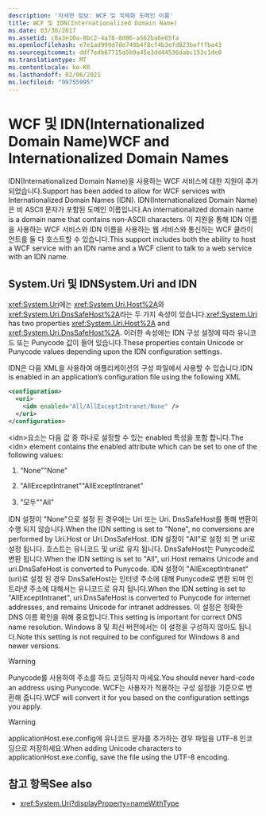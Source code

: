 ```yaml
---
description: '자세한 정보: WCF 및 국제화 도메인 이름'
title: WCF 및 IDN(Internationalized Domain Name)
ms.date: 03/30/2017
ms.assetid: c8a3e10a-8bc2-4a78-8d86-a562ba6e65fa
ms.openlocfilehash: e7e1ad999d7de749b4f8cf4b3efd823befffba43
ms.sourcegitcommit: ddf7edb67715a5b9a45e3dd44536dabc153c1de0
ms.translationtype: MT
ms.contentlocale: ko-KR
ms.lasthandoff: 02/06/2021
ms.locfileid: "99755995"
---
```

# <a name="wcf-and-internationalized-domain-names"></a><span data-ttu-id="d9b14-103">WCF 및 IDN(Internationalized Domain Name)</span><span class="sxs-lookup"><span data-stu-id="d9b14-103">WCF and Internationalized Domain Names</span></span>

<span data-ttu-id="d9b14-104">IDN(Internationalized Domain Name)을 사용하는 WCF 서비스에 대한 지원이 추가되었습니다.</span><span class="sxs-lookup"><span data-stu-id="d9b14-104">Support has been added to allow for WCF services with Internationalized Domain Names (IDN).</span></span> <span data-ttu-id="d9b14-105">IDN(Internationalized Domain Name)은 비 ASCII 문자가 포함된 도메인 이름입니다.</span><span class="sxs-lookup"><span data-stu-id="d9b14-105">An internationalized domain name is a domain name that contains non-ASCII characters.</span></span> <span data-ttu-id="d9b14-106">이 지원을 통해 IDN 이름을 사용하는 WCF 서비스와 IDN 이름을 사용하는 웹 서비스와 통신하는 WCF 클라이언트를 둘 다 호스트할 수 있습니다.</span><span class="sxs-lookup"><span data-stu-id="d9b14-106">This support includes both the ability to host a WCF service with an IDN name and a WCF client to talk to a web service with an IDN name.</span></span>  
  
## <a name="systemuri-and-idn"></a><span data-ttu-id="d9b14-107">System.Uri 및 IDN</span><span class="sxs-lookup"><span data-stu-id="d9b14-107">System.Uri and IDN</span></span>  

 <span data-ttu-id="d9b14-108"><xref:System.Uri>에는 <xref:System.Uri.Host%2A>와 <xref:System.Uri.DnsSafeHost%2A>라는 두 가지 속성이 있습니다.</span><span class="sxs-lookup"><span data-stu-id="d9b14-108"><xref:System.Uri> has two properties <xref:System.Uri.Host%2A> and <xref:System.Uri.DnsSafeHost%2A>.</span></span> <span data-ttu-id="d9b14-109">이러한 속성에는 IDN 구성 설정에 따라 유니코드 또는 Punycode 값이 들어 있습니다.</span><span class="sxs-lookup"><span data-stu-id="d9b14-109">These properties contain Unicode or Punycode values depending upon the IDN configuration settings.</span></span>  
  
 <span data-ttu-id="d9b14-110">IDN은 다음 XML을 사용하여 애플리케이션의 구성 파일에서 사용할 수 있습니다.</span><span class="sxs-lookup"><span data-stu-id="d9b14-110">IDN is enabled in an application’s configuration file using the following XML</span></span>  
  
```xml  
<configuration>  
  <uri>  
    <idn enabled="All/AllExceptIntranet/None" />  
  </uri>  
</configuration>  
```  
  
 <span data-ttu-id="d9b14-111">\<idn>요소는 다음 값 중 하나로 설정할 수 있는 enabled 특성을 포함 합니다.</span><span class="sxs-lookup"><span data-stu-id="d9b14-111">The \<idn> element contains the enabled attribute which can be set to one of the following values:</span></span>  
  
1. <span data-ttu-id="d9b14-112">“None”</span><span class="sxs-lookup"><span data-stu-id="d9b14-112">"None"</span></span>  
  
2. <span data-ttu-id="d9b14-113">"AllExceptIntranet"</span><span class="sxs-lookup"><span data-stu-id="d9b14-113">"AllExceptIntranet"</span></span>  
  
3. <span data-ttu-id="d9b14-114">"모두"</span><span class="sxs-lookup"><span data-stu-id="d9b14-114">"All"</span></span>  
  
 <span data-ttu-id="d9b14-115">IDN 설정이 "None"으로 설정 된 경우에는 Uri 또는 Uri. DnsSafeHost를 통해 변환이 수행 되지 않습니다.</span><span class="sxs-lookup"><span data-stu-id="d9b14-115">When the IDN setting is set to "None", no conversions are performed by Uri.Host or Uri.DnsSafeHost.</span></span> <span data-ttu-id="d9b14-116">IDN 설정이 "All"로 설정 되 면 uri로 설정 됩니다. 호스트는 유니코드 및 uri로 유지 됩니다. DnsSafeHost는 Punycode로 변환 됩니다.</span><span class="sxs-lookup"><span data-stu-id="d9b14-116">When the IDN setting is set to "All", uri.Host remains Unicode and uri.DnsSafeHost is converted to Punycode.</span></span> <span data-ttu-id="d9b14-117">IDN 설정이 "AllExceptIntranet" (uri)로 설정 된 경우 DnsSafeHost는 인터넷 주소에 대해 Punycode로 변환 되며 인트라넷 주소에 대해서는 유니코드로 유지 됩니다.</span><span class="sxs-lookup"><span data-stu-id="d9b14-117">When the IDN setting is set to "AllExceptIntranet", uri.DnsSafeHost is converted to Punycode for internet addresses, and remains Unicode for intranet addresses.</span></span> <span data-ttu-id="d9b14-118">이 설정은 정확한 DNS 이름 확인을 위해 중요합니다.</span><span class="sxs-lookup"><span data-stu-id="d9b14-118">This setting is important for correct DNS name resolution.</span></span> <span data-ttu-id="d9b14-119">Windows 8 및 최신 버전에서는 이 설정을 구성하지 않아도 됩니다.</span><span class="sxs-lookup"><span data-stu-id="d9b14-119">Note this setting is not required to be configured for Windows 8 and newer versions.</span></span>  
  
> [!WARNING]
> <span data-ttu-id="d9b14-120">Punycode를 사용하여 주소를 하드 코딩하지 마세요.</span><span class="sxs-lookup"><span data-stu-id="d9b14-120">You should never hard-code an address using Punycode.</span></span> <span data-ttu-id="d9b14-121">WCF는 사용자가 적용하는 구성 설정을 기준으로 변환해 줍니다.</span><span class="sxs-lookup"><span data-stu-id="d9b14-121">WCF will convert it for you based on the configuration settings you apply.</span></span>  
  
> [!WARNING]
> <span data-ttu-id="d9b14-122">applicationHost.exe.config에 유니코드 문자를 추가하는 경우 파일을 UTF-8 인코딩으로 저장하세요.</span><span class="sxs-lookup"><span data-stu-id="d9b14-122">When adding Unicode characters to applicationHost.exe.config, save the file using the UTF-8 encoding.</span></span>  
  
## <a name="see-also"></a><span data-ttu-id="d9b14-123">참고 항목</span><span class="sxs-lookup"><span data-stu-id="d9b14-123">See also</span></span>

- <xref:System.Uri?displayProperty=nameWithType>
